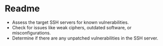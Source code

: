 # Readme

* Assess the target SSH servers for known vulnerabilities.
* Check for issues like weak ciphers, outdated software, or misconfigurations.
* Determine if there are any unpatched vulnerabilities in the SSH server.
